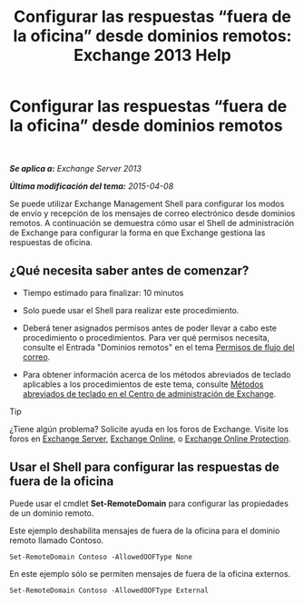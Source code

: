 ﻿---
title: 'Configurar las respuestas “fuera de la oficina” desde dominios remotos: Exchange 2013 Help'
TOCTitle: Configurar las respuestas “fuera de la oficina” desde dominios remotos
ms:assetid: 0c1e56be-7a29-4294-9762-600f9f788741
ms:mtpsurl: https://technet.microsoft.com/es-es/library/JJ657713(v=EXCHG.150)
ms:contentKeyID: 49895451
ms.date: 04/23/2018
mtps_version: v=EXCHG.150
ms.translationtype: HT
---

# Configurar las respuestas “fuera de la oficina” desde dominios remotos

 

_**Se aplica a:** Exchange Server 2013_

_**Última modificación del tema:** 2015-04-08_

Se puede utilizar Exchange Management Shell para configurar los modos de envío y recepción de los mensajes de correo electrónico desde dominios remotos. A continuación se demuestra cómo usar el Shell de administración de Exchange para configurar la forma en que Exchange gestiona las respuestas de oficina.

## ¿Qué necesita saber antes de comenzar?

  - Tiempo estimado para finalizar: 10 minutos

  - Solo puede usar el Shell para realizar este procedimiento.

  - Deberá tener asignados permisos antes de poder llevar a cabo este procedimiento o procedimientos. Para ver qué permisos necesita, consulte el Entrada "Dominios remotos" en el tema [Permisos de flujo del correo](mail-flow-permissions-exchange-2013-help.md).

  - Para obtener información acerca de los métodos abreviados de teclado aplicables a los procedimientos de este tema, consulte [Métodos abreviados de teclado en el Centro de administración de Exchange](keyboard-shortcuts-in-the-exchange-admin-center-exchange-online-protection-help.md).


> [!TIP]
> ¿Tiene algún problema? Solicite ayuda en los foros de Exchange. Visite los foros en <A href="https://go.microsoft.com/fwlink/p/?linkid=60612">Exchange Server</A>, <A href="https://go.microsoft.com/fwlink/p/?linkid=267542">Exchange Online</A>, o <A href="https://go.microsoft.com/fwlink/p/?linkid=285351">Exchange Online Protection</A>.



## Usar el Shell para configurar las respuestas de fuera de la oficina

Puede usar el cmdlet **Set-RemoteDomain** para configurar las propiedades de un dominio remoto.

Este ejemplo deshabilita mensajes de fuera de la oficina para el dominio remoto llamado Contoso.

    Set-RemoteDomain Contoso -AllowedOOFType None

En este ejemplo sólo se permiten mensajes de fuera de la oficina externos.

    Set-RemoteDomain Contoso -AllowedOOFType External

